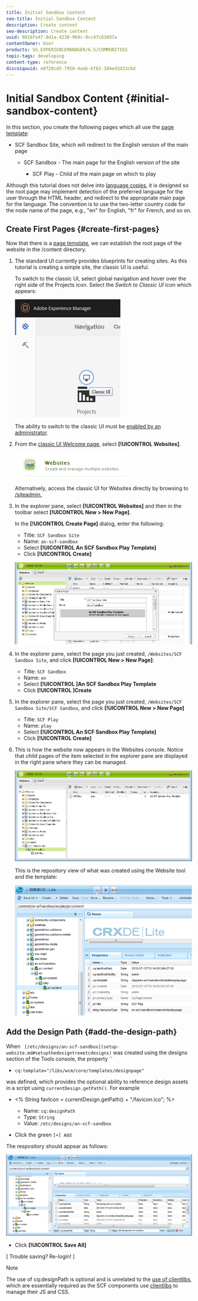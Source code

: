 ```yaml
---
title: Initial Sandbox Content
seo-title: Initial Sandbox Content
description: Create content
seo-description: Create content
uuid: 9810fe47-8d1a-4238-9b9c-0cc47c63d97a
contentOwner: User
products: SG_EXPERIENCEMANAGER/6.5/COMMUNITIES
topic-tags: developing
content-type: reference
discoiquuid: e8f28cd5-7950-4aab-bf62-3d4ed3d33cbd
---
```


# Initial Sandbox Content {#initial-sandbox-content}

In this section, you create the following pages which all use the [page template](initial-app.md#createthepagetemplate):

* SCF Sandbox Site, which will redirect to the English version of the main page

    * SCF Sandbox - The main page for the English version of the site

        * SCF Play - Child of the main page on which to play

Although this tutorial does not delve into [language copies](../../help/sites-administering/tc-prep.md), it is designed so the root page may implement detection of the preferred language for the user through the HTML header, and redirect to the appropriate main page for the language. The convention is to use the two-letter country code for the node name of the page, e.g., "en" for English, "fr" for French, and so on.

## Create First Pages {#create-first-pages}

Now that there is a [page template](initial-app.md#createthepagetemplate), we can establish the root page of the website in the /content directory.

1. The standard UI currently provides blueprints for creating sites. As this tutorial is creating a simple site, the classic UI is useful.

   To switch to the classic UI, select global navigation and hover over the right side of the Projects icon. Select the *Switch to Classic UI* icon which appears:

   ![chlimage_1-36](assets/chlimage_1-36.png)

   The ability to switch to the classic UI must be [enabled by an administrator](../../help/sites-administering/enable-classic-ui.md).

1. From the [classic UI Welcome page](http://localhost:4502/welcome.html), select **[!UICONTROL Websites]**.

   ![chlimage_1-37](assets/chlimage_1-37.png)

   Alternatively, access the classic UI for Websites directly by browsing to [/siteadmin.](http://localhost:4502/siteadmin)

1. In the explorer pane, select **[!UICONTROL Websites]** and then in the toolbar select **[!UICONTROL New > New Page]**.

   In the **[!UICONTROL Create Page]** dialog, enter the following:

    * Title: `SCF Sandbox Site`
    * Name: `an-scf-sandbox`
    * Select **[!UICONTROL An SCF Sandbox Play Template]**
    * Click **[!UICONTROL Create]**

   ![chlimage_1-38](assets/chlimage_1-38.png)

1. In the explorer pane, select the page you just created, `/Websites/SCF Sandbox Site`, and click **[!UICONTROL New > New Page]**:

    * Title: `SCF Sandbox`
    * Name: `en`
    * Select **[!UICONTROL ]An SCF Sandbox Play Template**
    * Click **[!UICONTROL ]Create**

1. In the explorer pane, select the page you just created, `/Websites/SCF Sandbox Site/SCF Sandbox`, and click **[!UICONTROL New > New Page]**

    * Title: `SCF Play`
    * Name: `play`
    * Select **[!UICONTROL An SCF Sandbox Play Template]**
    * Click **[!UICONTROL Create]**

1. This is how the website now appears in the Websites console. Notice that child pages of the item selected in the explorer pane are displayed in the right pane where they can be managed.

   ![chlimage_1-39](assets/chlimage_1-39.png)

   This is the repository view of what was created using the Website tool and the template:

   ![chlimage_1-40](assets/chlimage_1-40.png)

## Add the Design Path {#add-the-design-path}

When ` [/etc/designs/an-scf-sandbox](setup-website.md#setupthedesigntreeetcdesigns)` was created using the designs section of the Tools console, the property ``

* `cq:template="/libs/wcm/core/templates/designpage"`

was defined, which provides the optional ability to reference design assets in a script using `currentDesign.getPath()`. For example

* &lt;% String favIcon = currentDesign.getPath() + "/favicon.ico"; %&gt;


    * Name: `cq:designPath`
    * Type: `String`
    * Value: `/etc/designs/an-scf-sandbox`

* Click the green `[+] Add`

The respository should appear as follows:

![chlimage_1-41](assets/chlimage_1-41.png)

* Click **[!UICONTROL Save All]**

[ Trouble saving? Re-login! ]

>[!NOTE]
>
>The use of cq:designPath is optional and is unrelated to the [use of clientlibs](develop-app.md#includeclientlibsintemplate), which are essentially required as the SCF components use [clientlibs](client-customize.md#clientlibs-for-scf) to manage their JS and CSS.

